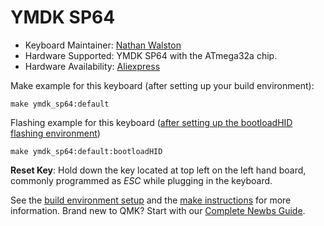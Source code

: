 # YMDK SP64

-   Keyboard Maintainer: [Nathan Walston](https://github.com/walston)
-   Hardware Supported: YMDK SP64 with the ATmega32a chip.
-   Hardware Availability: [Aliexpress](https://www.aliexpress.com/item/4000074426801.html?spm=a2g0o.productlist.0.0.13a043a4NuWRUc&algo_pvid=d2e1c7f2-710a-47be-98be-c2ee4c35e205&algo_expid=d2e1c7f2-710a-47be-98be-c2ee4c35e205-1&btsid=7eeb6dd6-e91f-4ecc-b94c-0ce4b1d089e0&ws_ab_test=searchweb0_0,searchweb201602_9,searchweb201603_53)

Make example for this keyboard (after setting up your build environment):

    make ymdk_sp64:default

Flashing example for this keyboard ([after setting up the bootloadHID flashing environment](https://docs.qmk.fm/#/flashing_bootloadhid))

    make ymdk_sp64:default:bootloadHID

**Reset Key**: Hold down the key located at top left on the left hand board, commonly programmed as _ESC_ while plugging in the keyboard.

See the [build environment setup](https://docs.qmk.fm/#/getting_started_build_tools) and the [make instructions](https://docs.qmk.fm/#/getting_started_make_guide) for more information. Brand new to QMK? Start with our [Complete Newbs Guide](https://docs.qmk.fm/#/newbs).
